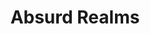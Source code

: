 ---
layout: home
title: Absurd Realms
description: The official website of Absurd Realms.
showSiteTitle: false
---